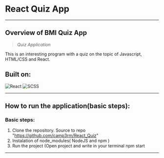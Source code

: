 # React Quiz App
***
## Overview of BMI Quiz App

> *Quiz Application*

This is an interesting program with a quiz on the topic of Javascript, HTML/CSS and React.

## Built on:
![React](https://img.shields.io/badge/-React-61DAFB?logo=react&logoColor=white) ![SCSS](https://img.shields.io/badge/-SCSS-CC6699?logo=sass&logoColor=white)
***

## How to run the application(basic steps):

### Basic steps:
 1. Clone the repository. Source to repo "https://github.com/camp3rm/React_Quiz"
 2. Instalation of node_modules( NodeJS and npm )
 3. Run the project (Open project and write in your terminal npm start

***
